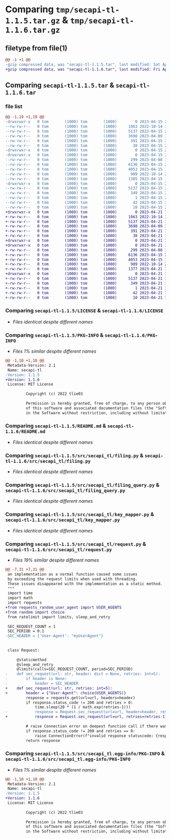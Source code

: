 # Comparing `tmp/secapi-tl-1.1.5.tar.gz` & `tmp/secapi-tl-1.1.6.tar.gz`

## filetype from file(1)

```diff
@@ -1 +1 @@
-gzip compressed data, was "secapi-tl-1.1.5.tar", last modified: Sat Apr 15 21:10:55 2023, max compression
+gzip compressed data, was "secapi-tl-1.1.6.tar", last modified: Fri Apr 21 14:39:16 2023, max compression
```

## Comparing `secapi-tl-1.1.5.tar` & `secapi-tl-1.1.6.tar`

### file list

```diff
@@ -1,19 +1,19 @@
-drwxrwxr-x   0 tom       (1000) tom       (1000)        0 2023-04-15 21:10:55.430242 secapi-tl-1.1.5/
--rw-rw-r--   0 tom       (1000) tom       (1000)     1063 2022-10-14 12:06:38.000000 secapi-tl-1.1.5/LICENSE
--rw-rw-r--   0 tom       (1000) tom       (1000)     5137 2023-04-15 21:10:55.426242 secapi-tl-1.1.5/PKG-INFO
--rw-rw-r--   0 tom       (1000) tom       (1000)     3698 2023-04-09 10:03:28.000000 secapi-tl-1.1.5/README.md
--rw-rw-r--   0 tom       (1000) tom       (1000)      391 2023-04-15 21:10:13.000000 secapi-tl-1.1.5/pyproject.toml
--rw-rw-r--   0 tom       (1000) tom       (1000)       38 2023-04-15 21:10:55.430242 secapi-tl-1.1.5/setup.cfg
-drwxrwxr-x   0 tom       (1000) tom       (1000)        0 2023-04-15 21:10:55.426242 secapi-tl-1.1.5/src/
-drwxrwxr-x   0 tom       (1000) tom       (1000)        0 2023-04-15 21:10:55.426242 secapi-tl-1.1.5/src/secapi_tl/
--rw-rw-r--   0 tom       (1000) tom       (1000)      299 2023-04-08 12:35:48.000000 secapi-tl-1.1.5/src/secapi_tl/__init__.py
--rw-rw-r--   0 tom       (1000) tom       (1000)     6136 2023-04-15 21:09:49.000000 secapi-tl-1.1.5/src/secapi_tl/filing.py
--rw-rw-r--   0 tom       (1000) tom       (1000)     4053 2023-04-15 16:38:29.000000 secapi-tl-1.1.5/src/secapi_tl/filing_query.py
--rw-rw-r--   0 tom       (1000) tom       (1000)      989 2022-10-14 21:27:13.000000 secapi-tl-1.1.5/src/secapi_tl/key_mapper.py
--rw-rw-r--   0 tom       (1000) tom       (1000)     1385 2023-04-15 10:41:21.000000 secapi-tl-1.1.5/src/secapi_tl/request.py
-drwxrwxr-x   0 tom       (1000) tom       (1000)        0 2023-04-15 21:10:55.426242 secapi-tl-1.1.5/src/secapi_tl.egg-info/
--rw-rw-r--   0 tom       (1000) tom       (1000)     5137 2023-04-15 21:10:55.000000 secapi-tl-1.1.5/src/secapi_tl.egg-info/PKG-INFO
--rw-rw-r--   0 tom       (1000) tom       (1000)      349 2023-04-15 21:10:55.000000 secapi-tl-1.1.5/src/secapi_tl.egg-info/SOURCES.txt
--rw-rw-r--   0 tom       (1000) tom       (1000)        1 2023-04-15 21:10:55.000000 secapi-tl-1.1.5/src/secapi_tl.egg-info/dependency_links.txt
--rw-rw-r--   0 tom       (1000) tom       (1000)       42 2023-04-15 21:10:55.000000 secapi-tl-1.1.5/src/secapi_tl.egg-info/requires.txt
--rw-rw-r--   0 tom       (1000) tom       (1000)       10 2023-04-15 21:10:55.000000 secapi-tl-1.1.5/src/secapi_tl.egg-info/top_level.txt
+drwxrwxr-x   0 tom       (1000) tom       (1000)        0 2023-04-21 14:39:16.898633 secapi-tl-1.1.6/
+-rw-rw-r--   0 tom       (1000) tom       (1000)     1063 2022-10-14 12:06:38.000000 secapi-tl-1.1.6/LICENSE
+-rw-rw-r--   0 tom       (1000) tom       (1000)     5137 2023-04-21 14:39:16.898633 secapi-tl-1.1.6/PKG-INFO
+-rw-rw-r--   0 tom       (1000) tom       (1000)     3698 2023-04-09 10:03:28.000000 secapi-tl-1.1.6/README.md
+-rw-rw-r--   0 tom       (1000) tom       (1000)      391 2023-04-21 14:37:12.000000 secapi-tl-1.1.6/pyproject.toml
+-rw-rw-r--   0 tom       (1000) tom       (1000)       38 2023-04-21 14:39:16.898633 secapi-tl-1.1.6/setup.cfg
+drwxrwxr-x   0 tom       (1000) tom       (1000)        0 2023-04-21 14:39:16.898633 secapi-tl-1.1.6/src/
+drwxrwxr-x   0 tom       (1000) tom       (1000)        0 2023-04-21 14:39:16.898633 secapi-tl-1.1.6/src/secapi_tl/
+-rw-rw-r--   0 tom       (1000) tom       (1000)      299 2023-04-08 12:35:48.000000 secapi-tl-1.1.6/src/secapi_tl/__init__.py
+-rw-rw-r--   0 tom       (1000) tom       (1000)     6136 2023-04-15 21:09:49.000000 secapi-tl-1.1.6/src/secapi_tl/filing.py
+-rw-rw-r--   0 tom       (1000) tom       (1000)     4053 2023-04-15 16:38:29.000000 secapi-tl-1.1.6/src/secapi_tl/filing_query.py
+-rw-rw-r--   0 tom       (1000) tom       (1000)      989 2022-10-14 21:27:13.000000 secapi-tl-1.1.6/src/secapi_tl/key_mapper.py
+-rw-rw-r--   0 tom       (1000) tom       (1000)     1377 2023-04-21 14:28:20.000000 secapi-tl-1.1.6/src/secapi_tl/request.py
+drwxrwxr-x   0 tom       (1000) tom       (1000)        0 2023-04-21 14:39:16.898633 secapi-tl-1.1.6/src/secapi_tl.egg-info/
+-rw-rw-r--   0 tom       (1000) tom       (1000)     5137 2023-04-21 14:39:16.000000 secapi-tl-1.1.6/src/secapi_tl.egg-info/PKG-INFO
+-rw-rw-r--   0 tom       (1000) tom       (1000)      349 2023-04-21 14:39:16.000000 secapi-tl-1.1.6/src/secapi_tl.egg-info/SOURCES.txt
+-rw-rw-r--   0 tom       (1000) tom       (1000)        1 2023-04-21 14:39:16.000000 secapi-tl-1.1.6/src/secapi_tl.egg-info/dependency_links.txt
+-rw-rw-r--   0 tom       (1000) tom       (1000)       42 2023-04-21 14:39:16.000000 secapi-tl-1.1.6/src/secapi_tl.egg-info/requires.txt
+-rw-rw-r--   0 tom       (1000) tom       (1000)       10 2023-04-21 14:39:16.000000 secapi-tl-1.1.6/src/secapi_tl.egg-info/top_level.txt
```

### Comparing `secapi-tl-1.1.5/LICENSE` & `secapi-tl-1.1.6/LICENSE`

 * *Files identical despite different names*

### Comparing `secapi-tl-1.1.5/PKG-INFO` & `secapi-tl-1.1.6/PKG-INFO`

 * *Files 1% similar despite different names*

```diff
@@ -1,10 +1,10 @@
 Metadata-Version: 2.1
 Name: secapi-tl
-Version: 1.1.5
+Version: 1.1.6
 License: MIT License
         
         Copyright (c) 2022 tlie03
         
         Permission is hereby granted, free of charge, to any person obtaining a copy
         of this software and associated documentation files (the "Software"), to deal
         in the Software without restriction, including without limitation the rights
```

### Comparing `secapi-tl-1.1.5/README.md` & `secapi-tl-1.1.6/README.md`

 * *Files identical despite different names*

### Comparing `secapi-tl-1.1.5/src/secapi_tl/filing.py` & `secapi-tl-1.1.6/src/secapi_tl/filing.py`

 * *Files identical despite different names*

### Comparing `secapi-tl-1.1.5/src/secapi_tl/filing_query.py` & `secapi-tl-1.1.6/src/secapi_tl/filing_query.py`

 * *Files identical despite different names*

### Comparing `secapi-tl-1.1.5/src/secapi_tl/key_mapper.py` & `secapi-tl-1.1.6/src/secapi_tl/key_mapper.py`

 * *Files identical despite different names*

### Comparing `secapi-tl-1.1.5/src/secapi_tl/request.py` & `secapi-tl-1.1.6/src/secapi_tl/request.py`

 * *Files 19% similar despite different names*

```diff
@@ -7,31 +7,31 @@
 an implementation as a normal function caused some issues
 by exceeding the request limits when used with threading.
 These issues disappeared with the implementation as a static method.
 """
 import time
 import math
 import requests
+from requests_random_user_agent import USER_AGENTS
+from random import choice
 from ratelimit import limits, sleep_and_retry
 
 SEC_REQUEST_COUNT = 1
 SEC_PERIOD = 0.1
-SEC_HEADER = {'User-Agent': "myUserAgent"}
 
 
 class Request:
 
     @staticmethod
     @sleep_and_retry
     @limits(calls=SEC_REQUEST_COUNT, period=SEC_PERIOD)
-    def sec_request(url: str, header: dict = None, retries: int=5):
-        if header is None:
-            header = SEC_HEADER
+    def sec_request(url: str, retries: int=5):
+        header = {"User-Agent": choice(USER_AGENTS)}
         response = requests.get(url=url, headers=header)
         if response.status_code != 200 and retries > 0:
             time.sleep(20 * (1 / math.exp(retries-1)))
-            response = Request.sec_request(url=url, header=header, retries=retries-1)
+            response = Request.sec_request(url=url, retries=retries-1)
 
         # raise Connection error on deepest function call if there was no successful response for all tries
         if response.status_code != 200 and retries == 0:
             raise ConnectionError(f"invalid response statuscode: {response.status_code}")
         return response
```

### Comparing `secapi-tl-1.1.5/src/secapi_tl.egg-info/PKG-INFO` & `secapi-tl-1.1.6/src/secapi_tl.egg-info/PKG-INFO`

 * *Files 1% similar despite different names*

```diff
@@ -1,10 +1,10 @@
 Metadata-Version: 2.1
 Name: secapi-tl
-Version: 1.1.5
+Version: 1.1.6
 License: MIT License
         
         Copyright (c) 2022 tlie03
         
         Permission is hereby granted, free of charge, to any person obtaining a copy
         of this software and associated documentation files (the "Software"), to deal
         in the Software without restriction, including without limitation the rights
```

